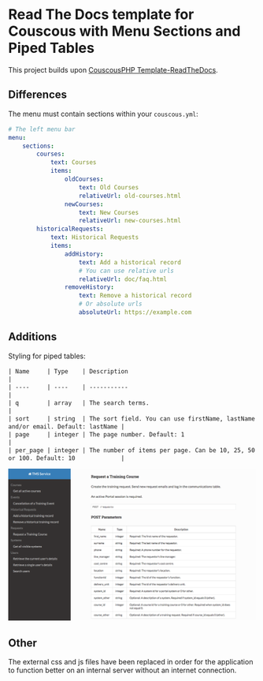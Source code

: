 # Read The Docs template for Couscous with Menu Sections and Piped Tables

This project builds upon [CouscousPHP Template-ReadTheDocs](https://github.com/CouscousPHP/Template-ReadTheDocs).

## Differences

The menu must contain sections within your `couscous.yml`:

```yaml
# The left menu bar
menu:
    sections:
        courses:
            text: Courses
            items:
                oldCourses:
                    text: Old Courses
                    relativeUrl: old-courses.html
                newCourses:
                    text: New Courses
                    relativeUrl: new-courses.html
        historicalRequests:
            text: Historical Requests
            items:
                addHistory:
                    text: Add a historical record
                    # You can use relative urls
                    relativeUrl: doc/faq.html
                removeHistory:
                    text: Remove a historical record
                    # Or absolute urls
                    absoluteUrl: https://example.com
```

## Additions

Styling for piped tables:

```
| Name     | Type    | Description                                                                     |
| ----     | ----    | -----------                                                                     |
| q        | array   | The search terms.                                                               |
| sort     | string  | The sort field. You can use firstName, lastName and/or email. Default: lastName |
| page     | integer | The page number. Default: 1                                                     |
| per_page | integer | The number of items per page. Can be 10, 25, 50 or 100. Default: 10             |
```

![](screenshot.png)

## Other

The external css and js files have been replaced in order for the application to function better on an internal server without an internet connection.

